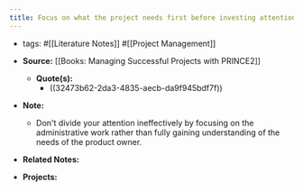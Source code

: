 ```yaml
---
title: Focus on what the project needs first before investing attention to the work activities
---
```


- tags: #[[Literature Notes]] #[[Project Management]]

- **Source:** [[Books: Managing Successful Projects with PRINCE2]]
	 - **Quote(s):**
		 - ((32473b62-2da3-4835-aecb-da9f945bdf7f))

- **Note:** 
	 - Don't divide your attention ineffectively by focusing on the administrative work rather than fully gaining understanding of  the needs of the product owner.

- **Related Notes:**

- **Projects:**
